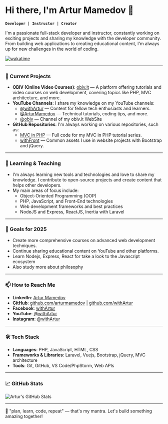 # Hi there, I'm Artur Mamedov 👋

**`Developer | Instructor | Creator`**

I'm a passionate full-stack developer and instructor, constantly working on exciting projects and sharing my knowledge with the developer community. From building web applications to creating educational content, I'm always up for new challenges in the world of coding.

[![wakatime](https://wakatime.com/badge/user/e93c2cb4-72c4-4f0e-9e3b-2840d049cd14.svg)](https://wakatime.com/@e93c2cb4-72c4-4f0e-9e3b-2840d049cd14)

---

### 🔭 Current Projects
- **OBIV (Online Video Courses)**: [obiv.it](http://www.obiv.it/) — A platform offering tutorials and video courses on web development, covering topics like PHP, MVC architecture, and more.
- **YouTube Channels**: I share my knowledge on my YouTube channels:
  - [@withArtur](https://www.youtube.com/@withArtur) — Content for fellow tech enthusiasts and learners.
  - [@ArturMamedov](https://www.youtube.com/@ArturMamedov) — Technical tutorials, coding tips, and more.
  - [@obiv](https://www.youtube.com/@obiv) — Channel of my obiv.it  WebSite
- **GitHub Repositories**: I'm always working on various repositories, such as:
  - [MVC in PHP](https://github.com/arturmamedov/mvc_in_php) — Full code for my MVC in PHP tutorial series.
  - [withFront](https://github.com/arturmamedov/withFront) — Common assets I use in website projects with Bootstrap and jQuery.

---

### 🌱 Learning & Teaching
- I'm always learning new tools and technologies and love to share my knowledge. I contribute to open-source projects and create content that helps other developers.
- My main areas of focus include:
  - Object-Oriented Programming (OOP)
  - PHP, JavaScript, and Front-End technologies 
  - Web development frameworks and best practices
  - NodeJS and Express, ReactJS, Inertia with Laravel

---

### 🎯 Goals for 2025
- Create more comprehensive courses on advanced web development techniques.
- Continue sharing educational content on YouTube and other platforms.
- Learn Nodejs, Express, React for take a look to the Javascript ecosystem 
- Also study more about philosophy

---

### 📫 How to Reach Me
- **LinkedIn**: [Artur Mamedov](https://www.linkedin.com/in/arturmamedov/)
- **GitHub**: [github.com/arturmamedov](https://github.com/arturmamedov) | [github.com/withArtur](https://github.com/withArtur)
- **Facebook**: [withArtur](https://www.facebook.com/withArtur)
- **YouTube**: [@withArtur](https://www.youtube.com/@withArtur)
- **Instagram**: [@withArtur](https://www.instagram.com/withArtur)

---

### 🛠️ Tech Stack
- **Languages**: PHP, JavaScript, HTML, CSS
- **Frameworks & Libraries**: Laravel, Vuejs, Bootstrap, jQuery, MVC architecture
- **Tools**: Git, GitHub, VS Code/PhpStorm, Web APIs

---

### 📈 GitHub Stats
![Artur's GitHub Stats](https://github-readme-stats.vercel.app/api?username=arturmamedov&show_icons=true&theme=radical)

---

🚀 "plan, learn, code, repeat" — that's my mantra. Let's build something amazing together!

<!--
**arturmamedov/arturmamedov** is a ✨ _special_ ✨ repository because its `README.md` (this file) appears on your GitHub profile.

Here are some ideas to get you started:

- 🔭 I’m currently working on ...
- 🌱 I’m currently learning ...
- 👯 I’m looking to collaborate on ...
- 🤔 I’m looking for help with ...
- 💬 Ask me about ...
- 📫 How to reach me: ...
- 😄 Pronouns: ...
- ⚡ Fun fact: ...
-->
